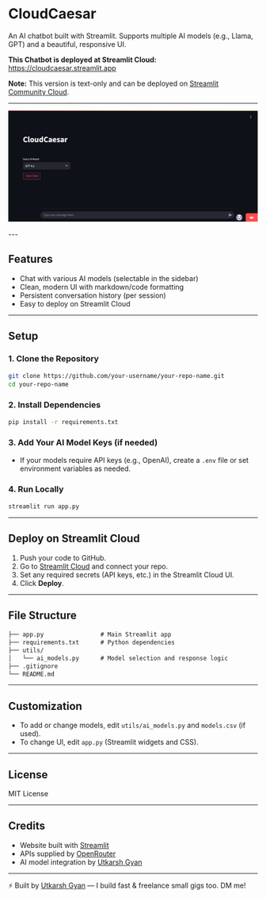# CloudCaesar

An AI chatbot built with Streamlit. Supports multiple AI models (e.g., Llama, GPT) and a beautiful, responsive UI. 

**This Chatbot is deployed at Streamlit Cloud:** https://cloudcaesar.streamlit.app

**Note:** This version is text-only and can be deployed on [Streamlit Community Cloud](https://streamlit.io/cloud).

---
<p align=center>
  <img src="CloudCaesar-img.png">
</p>
---

## Features
- Chat with various AI models (selectable in the sidebar)
- Clean, modern UI with markdown/code formatting
- Persistent conversation history (per session)
- Easy to deploy on Streamlit Cloud

---

## Setup

### 1. Clone the Repository
```bash
git clone https://github.com/your-username/your-repo-name.git
cd your-repo-name
```

### 2. Install Dependencies
```bash
pip install -r requirements.txt
```

### 3. Add Your AI Model Keys (if needed)
- If your models require API keys (e.g., OpenAI), create a `.env` file or set environment variables as needed.

### 4. Run Locally
```bash
streamlit run app.py
```

---

## Deploy on Streamlit Cloud
1. Push your code to GitHub.
2. Go to [Streamlit Cloud](https://streamlit.io/cloud) and connect your repo.
3. Set any required secrets (API keys, etc.) in the Streamlit Cloud UI.
4. Click **Deploy**.

---

## File Structure
```
├── app.py                # Main Streamlit app
├── requirements.txt      # Python dependencies
├── utils/
│   └── ai_models.py      # Model selection and response logic
├── .gitignore
└── README.md
```

---

## Customization
- To add or change models, edit `utils/ai_models.py` and `models.csv` (if used).
- To change UI, edit `app.py` (Streamlit widgets and CSS).

---

## License
MIT License

---

## Credits
- Website built with [Streamlit](https://streamlit.io/)
- APIs supplied by [OpenRouter](https://openrouter.ai)
- AI model integration by [Utkarsh Gyan](https://github.com/UTGyan7)

---

⚡ Built by [Utkarsh Gyan](https://github.com/UTGyan7) — I build fast & freelance small gigs too. DM me!
